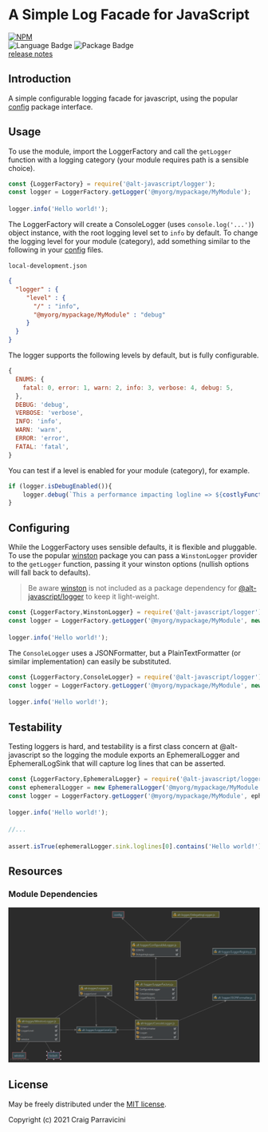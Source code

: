 A Simple Log Facade for JavaScript
===================================

[![NPM](https://nodei.co/npm/@alt-javascript/logger.svg?downloads=true&downloadRank=true)](https://nodei.co/npm/@alt-javascript/logger/)
<br/>
![Language Badge](https://img.shields.io/github/languages/top/craigparra/alt-logger)
![Package Badge](https://img.shields.io/npm/v/@alt-javascript/logger) <br/>
[release notes](https://github.com/craigparra/alt-logger/blob/main/History.md)

<a name="intro">Introduction</a>
--------------------------------
A simple configurable logging facade for javascript, using the popular [config](https://www.npmjs.com/package/config)
package interface.

<a name="usage">Usage</a>
-------------------------

To use the module, import the LoggerFactory and call the `getLogger` function with a logging category (your module 
requires path is a sensible choice).

```javascript
const {LoggerFactory} = require('@alt-javascript/logger');
const logger = LoggerFactory.getLogger('@myorg/mypackage/MyModule');

logger.info('Hello world!');
```
The LoggerFactory will create a ConsoleLogger (uses `console.log('...')`) object instance, with the root logging level 
set to `info` by default.  To change the logging level for your module (category), add something similar to the
following in your [config](https://www.npmjs.com/package/config) files.

`local-development.json`
```json
{
  "logger" : {
     "level" : {
       "/" : "info",
       "@myorg/mypackage/MyModule" : "debug"
     }
  }
}
```

The logger supports the following levels by default, but is fully configurable.

```javascript
{
  ENUMS: {
    fatal: 0, error: 1, warn: 2, info: 3, verbose: 4, debug: 5,
  },
  DEBUG: 'debug',
  VERBOSE: 'verbose',
  INFO: 'info',
  WARN: 'warn',
  ERROR: 'error',
  FATAL: 'fatal',
}
```

You can test if a level is enabled for your module (category), for example.

```javascript
if (logger.isDebugEnabled()){
    logger.debug(`This a performance impacting logline => ${costlyFunction()}`)
}
```
<a name="conf">Configuring</a>
------------------------------

While the LoggerFactory uses sensible defaults, it is flexible and pluggable.  To use the popular 
[winston](https://www.npmjs.com/package/winston) package you can pass a `WinstonLogger` provider to the `getLogger`
function, passing it your winston options (nullish options will fall back to defaults).

>Be aware [winston](https://www.npmjs.com/package/winston) is not included as a package dependency for 
> [@alt-javascript/logger](https://www.npmjs.com/package/@alt-javascript/logger) to keep it light-weight.
    

```javascript
const {LoggerFactory,WinstonLogger} = require('@alt-javascript/logger');
const logger = LoggerFactory.getLogger('@myorg/mypackage/MyModule', new WinstonLogger({/*mywinstonoptions*/}));

logger.info('Hello world!');
```

The `ConsoleLogger` uses a JSONFormatter, but a PlainTextFormatter (or similar implementation) can easily be
substituted.

```javascript
const {LoggerFactory,ConsoleLogger} = require('@alt-javascript/logger');
const logger = LoggerFactory.getLogger('@myorg/mypackage/MyModule', new ConsoleLogger('@myorg/mypackage/MyModule',new PlainTextFromatter()));

logger.info('Hello world!');
```

<a name="testing">Testability</a>
-------------------------

Testing loggers is hard, and testability is a first class concern at @alt-javascript so the logging the module exports an EphemeralLogger and EphemeralLogSink that will capture log lines that can be asserted.

```javascript
const {LoggerFactory,EphemeralLogger} = require('@alt-javascript/logger');
const ephemeralLogger = new EphemeralLogger('@myorg/mypackage/MyModule');
const logger = LoggerFactory.getLogger('@myorg/mypackage/MyModule', ephemeralLogger);

logger.info('Hello world!');

//...

assert.isTrue(ephemeralLogger.sink.loglines[0].contains('Hello world!'))
```
<a name="resources">Resources</a>
---------------------------------

### Module Dependencies


![Module Diagram](.md/modules.png)

<a name="license">License</a>
-----------------------------

May be freely distributed under the [MIT license](https://raw.githubusercontent.com/craigparra/alt-logger/master/LICENSE).

Copyright (c) 2021 Craig Parravicini    
